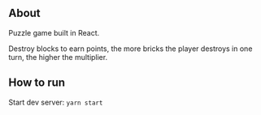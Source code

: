 ## About

Puzzle game built in React.  

Destroy blocks to earn points, the more bricks the player destroys in one turn, the higher the multiplier. 

## How to run

Start dev server: `yarn start`


